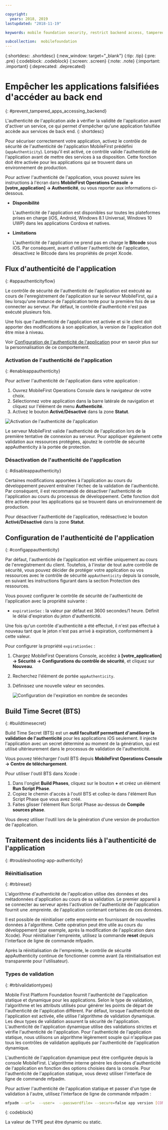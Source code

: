 ```yaml
---

copyright:
  years: 2018, 2019
lastupdated: "2018-11-19"

keywords: mobile foundation security, restrict backend access, tampered apps

subcollection:  mobilefoundation
---
```


{:shortdesc: .shortdesc}
{:new_window: target="_blank"}
{:tip: .tip}
{:pre: .pre}
{:codeblock: .codeblock}
{:screen: .screen}
{:note: .note}
{:important: .important}
{:deprecated: .deprecated}

# Empêcher les applications falsifiées d'accéder au back end
{: #prevent_tampered_apps_accessing_backend}

L'authenticité de l'application aide à vérifier la validité de l'application avant d'activer un service, ce qui permet d'empêcher qu'une application falsifiée accède aux services de back end.
{: shortdesc}

Pour sécuriser correctement votre application, activez le contrôle de sécurité de l'authenticité de l'application MobileFirst prédéfini (``appAuthenticity``). Lorsqu'il est activé, ce contrôle valide l'authenticité
de l'application avant de mettre des services à sa disposition. Cette fonction doit être activée pour les applications qui se trouvent dans un environnement de production.

Pour activer l'authenticité de l'application, vous pouvez suivre les instructions à l'écran dans **MobileFirst Operations Console → [votre_application] → Authenticité**, ou vous reporter aux informations ci-dessous.

* **Disponibilité**

    L'authenticité de l'application est disponibles sur toutes les plateformes prises en charge (iOS, Android, Windows 8.1 Universal, Windows 10 UWP) dans les applications Cordova et natives.

* **Limitations**

    L'authenticité de l'application ne prend pas en charge le **Bitcode** sous iOS. Par conséquent, avant d'utiliser l'authenticité de l'application, désactivez le Bitcode dans les propriétés de projet Xcode.

## Flux d'authenticité de l'application
{: #appauthenticityflow}

Le contrôle de sécurité de l'authenticité de l'application est exécuté au cours de l'enregistrement de l'application sur le serveur MobileFirst, qui a lieu lorsqu'une instance de l'application tente pour la première fois de se connecter au serveur. Par défaut, le contrôle d'authenticité n'est pas exécuté plusieurs fois.

Une fois que l'authenticité de l'application est activée et si le client doit apporter des modifications à son application, la version de l'application doit être mise à niveau.

Voir [Configuration de l'authenticité de l'application](#configappauthenticity) pour en savoir plus sur la personnalisation de ce comportement.

### Activation de l'authenticité de l'application
{: #enableappauthenticity}

Pour activer l'authenticité de l'application dans votre application :

1. Ouvrez MobileFirst Operations Console dans le navigateur de votre choix.
2. Sélectionnez votre application dans la barre latérale de navigation et cliquez sur l'élément de menu **Authenticité**.
3. Activez le bouton **Activé/Désactivé** dans la zone **Statut**.

![Activation de l'authenticité de l'application](/images/enable_application_authenticity.png)

Le serveur MobileFirst valide l'authenticité de l'application lors de la première tentative de connexion au serveur. Pour appliquer également cette validation aux ressources protégées, ajoutez le contrôle de sécurité appAuthenticity à la portée de protection.

### Désactivation de l'authenticité de l'application
{: #disableappauthenticity}

Certaines modifications apportées à l'application au cours du développement peuvent entraîner l'échec de la validation de l'authenticité. Par conséquent, il est recommandé de désactiver l'authenticité de l'application au cours du processus de développement. Cette fonction doit être activée pour les applications qui se trouvent dans un environnement de production.

Pour désactiver l'authenticité de l'application, redésactivez le bouton **Activé/Désactivé** dans la zone **Statut**.

## Configuration de l'authenticité de l'application
{: #configappauthenticity}

Par défaut, l'authenticité de l'application est vérifiée uniquement au cours de l'enregistrement du client. Toutefois, à l'instar de tout autre contrôle de sécurité, vous pouvez décider de protéger votre application ou vos ressources avec le contrôle de sécurité ``appAuthenticity`` depuis la console, en suivant les instructions figurant dans la section Protection des ressources.

Vous pouvez configurer le contrôle de sécurité de l'authenticité de l'application avec la propriété suivante :

* ``expirationSec`` : la valeur par défaut est 3600 secondes/1 heure. Définit le délai d'expiration du jeton d'authenticité.

Une fois qu'un contrôle d'authenticité a été effectué, il n'est pas effectué à nouveau tant que le jeton n'est pas arrivé à expiration, conformément à cette valeur.

Pour configurer la propriété ``expirationSec`` :

1. Chargez MobileFirst Operations Console, accédez à **[votre_application] → Sécurité → Configurations du contrôle de sécurité**, et cliquez sur **Nouveau**.
2. Recherchez l'élément de portée ``appAuthenticity``.
3. Définissez une nouvelle valeur en secondes.

    ![Configuration de l'expiration en nombre de secondes](/images/configuring_expirationSec.png)

## Build Time Secret (BTS)
{: #buildtimesecret}

Build Time Secret (BTS) est un **outil facultatif permettant d'améliorer la validation de l'authenticité** pour les applications iOS seulement. Il injecte l'application avec un secret déterminé au moment de la génération, qui est utilisé ultérieurement dans le processus de validation de l'authenticité.

Vous pouvez télécharger l'outil BTS depuis **MobileFirst Operations Console → Centre de téléchargement**.

Pour utiliser l'outil BTS dans Xcode :

1. Dans l'onglet **Build Phases**, cliquez sur le bouton **+** et créez un élément **Run Script Phase**.
2. Copiez le chemin d'accès à l'outil BTS et collez-le dans l'élément Run Script Phase que vous avez créé.
3. Faites glisser l'élément Run Script Phase au-dessus de **Compile sources phase**.

Vous devez utiliser l'outil lors de la génération d'une version de production de l'application.

## Traitement des incidents liés à l'authenticité de l'application
{: #troubleshooting-app-authenticity}

### Réinitialisation
{: #trblreset}

L'algorithme d'authenticité de l'application utilise des données et des métadonnées d'application au cours de sa validation. Le premier appareil à se connecter au serveur après l'activation de l'authenticité de l'application fournit une .empreinte. de l'application contenant certaines de ces données.

Il est possible de réinitialiser cette empreinte en fournissant de nouvelles données à l'algorithme. Cette opération peut être utile au cours du développement (par exemple, après la modification de l'application dans Xcode). Pour réinitialiser l'empreinte, utilisez la commande **reset** depuis l'interface de ligne de commande mfpadm.

Après la réinitialisation de l'empreinte, le contrôle de sécurité appAuthenticity continue de fonctionner comme avant (la réinitialisation est transparente pour l'utilisateur).

### Types de validation
{: #trblvalidationtypes}

Mobile First Platform Foundation fournit l'authenticité de l'application statique et dynamique pour les applications. Selon le type de validation, l'algorithme et les attributs utilisés pour générer les points de départ de l'authenticité de l'application diffèrent. Par défaut, lorsque l'authenticité de l'application est activée, elle utilise l'algorithme de validation dynamique. Les deux types de validation assurent la sécurité de l'application. L'authenticité de l'application dynamique utilise des validations strictes et vérifie l'authenticité de l'application. Pour l'authenticité de l'application statique, nous utilisons un algorithme légèrement souple qui n'applique pas tous les contrôles de validation appliqués par l'authenticité de l'application dynamique.

L'authenticité de l'application dynamique peut être configurée depuis la console MobileFirst. L'algorithme interne génère les données d'authenticité de l'application en fonction des options choisies dans la console. Pour l'authenticité de l'application statique, vous devez utiliser l'interface de ligne de commande mfpadm.

Pour activer l'authenticité de l'application statique et passer d'un type de validation à l'autre, utilisez l'interface de ligne de commande mfpadm :

```bash
mfpadm --url=  --user=  --passwordfile= --secure=false app version [CONTEXTE_EXECUTION] [NOM_APPLICATION] [ENVIRONNEMENT] [VERSION] set authenticity-validation TYPE
```
{: codeblock}

La valeur de TYPE peut être dynamic ou static.
